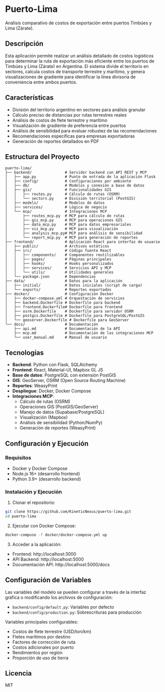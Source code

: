 # Puerto-Lima

Análisis comparativo de costos de exportación entre puertos Timbúes y Lima (Zárate).

## Descripción

Esta aplicación permite realizar un análisis detallado de costos logísticos para determinar la ruta de exportación más eficiente entre los puertos de Timbúes y Lima (Zárate) en Argentina. El sistema divide el territorio en sectores, calcula costos de transporte terrestre y marítimo, y genera visualizaciones de gradiente para identificar la línea divisoria de conveniencia entre ambos puertos.

## Características

- División del territorio argentino en sectores para análisis granular
- Cálculo preciso de distancias por rutas terrestres reales
- Análisis de costos de flete terrestre y marítimo
- Visualización de gradiente de preferencia entre puertos
- Análisis de sensibilidad para evaluar robustez de las recomendaciones
- Recomendaciones específicas para empresas exportadoras
- Generación de reportes detallados en PDF

## Estructura del Proyecto

```
puerto-lima/
├── backend/               # Servidor backend con API REST y MCP
│   ├── app.py             # Punto de entrada de la aplicación Flask
│   ├── config/            # Configuraciones por ambiente
│   ├── db/                # Modelos y conexión a base de datos
│   ├── gis/               # Funcionalidades GIS
│   │   ├── routes.py      # Cálculo de rutas (OSRM)
│   │   └── sectors.py     # División territorial (PostGIS)
│   ├── models/            # Modelos de datos
│   ├── services/          # Lógica de negocio
│   └── mcp/               # Integraciones MCP
│       ├── routes_mcp.py  # MCP para cálculo de rutas
│       ├── gis_mcp.py     # MCP para operaciones GIS
│       ├── data_mcp.py    # MCP para datos empresariales
│       ├── viz_mcp.py     # MCP para visualización
│       ├── analysis_mcp.py# MCP para análisis de sensibilidad
│       └── report_mcp.py  # MCP para generación de reportes
├── frontend/              # Aplicación React para interfaz de usuario
│   ├── public/            # Archivos estáticos
│   ├── src/               # Código fuente React
│   │   ├── components/    # Componentes reutilizables
│   │   ├── pages/         # Páginas principales
│   │   ├── hooks/         # Hooks personalizados
│   │   ├── services/      # Servicios API y MCP
│   │   └── utils/         # Utilidades generales
│   └── package.json       # Dependencias
├── data/                  # Datos para la aplicación
│   ├── initial/           # Datos iniciales (script de carga)
│   └── exports/           # Reportes exportados
├── docker/                # Configuración Docker
│   ├── docker-compose.yml # Orquestación de servicios
│   ├── backend.Dockerfile # Dockerfile para backend
│   ├── frontend.Dockerfile# Dockerfile para frontend
│   ├── osrm.Dockerfile    # Dockerfile para servidor OSRM
│   ├── postgis.Dockerfile # Dockerfile para PostgreSQL/PostGIS
│   └── geoserver.Dockerfile # Dockerfile para GeoServer
└── docs/                  # Documentación
    ├── api.md             # Documentación de la API
    ├── mcp.md             # Documentación de las integraciones MCP
    └── user_manual.md     # Manual de usuario
```

## Tecnologías

- **Backend**: Python con Flask, SQLAlchemy
- **Frontend**: React, Material-UI, Mapbox GL JS
- **Base de datos**: PostgreSQL con extensión PostGIS
- **GIS**: GeoServer, OSRM (Open Source Routing Machine)
- **Reportes**: WeasyPrint
- **Despliegue**: Docker, Docker Compose
- **Integraciones MCP**:
  - Cálculo de rutas (OSRM)
  - Operaciones GIS (PostGIS/GeoServer)
  - Manejo de datos (Supabase/PostgreSQL)
  - Visualización (Mapbox)
  - Análisis de sensibilidad (Python/NumPy)
  - Generación de reportes (WeasyPrint)

## Configuración y Ejecución

### Requisitos
- Docker y Docker Compose
- Node.js 16+ (desarrollo frontend)
- Python 3.9+ (desarrollo backend)

### Instalación y Ejecución

1. Clonar el repositorio:
```bash
git clone https://github.com/KineticNexus/puerto-lima.git
cd puerto-lima
```

2. Ejecutar con Docker Compose:
```bash
docker-compose -f docker/docker-compose.yml up
```

3. Acceder a la aplicación:
- Frontend: http://localhost:3000
- API Backend: http://localhost:5000
- Documentación API: http://localhost:5000/docs

## Configuración de Variables

Las variables del modelo se pueden configurar a través de la interfaz gráfica o modificando los archivos de configuración:

- `backend/config/default.py`: Variables por defecto
- `backend/config/production.py`: Sobrescrituras para producción

Variables principales configurables:
- Costos de flete terrestre (USD/ton/km)
- Fletes marítimos por destino
- Factores de corrección de ruta
- Costos adicionales por puerto
- Rendimientos por región
- Proporción de uso de tierra

## Licencia

MIT
